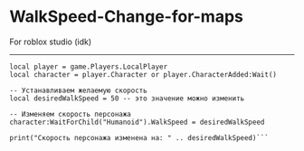 # WalkSpeed-Change-for-maps
For roblox studio (idk)
____________________________________

```-- Получаем ссылку на игрока и его персонажа
local player = game.Players.LocalPlayer
local character = player.Character or player.CharacterAdded:Wait()

-- Устанавливаем желаемую скорость
local desiredWalkSpeed = 50 -- это значение можно изменить

-- Изменяем скорость персонажа
character:WaitForChild("Humanoid").WalkSpeed = desiredWalkSpeed

print("Скорость персонажа изменена на: " .. desiredWalkSpeed)```

